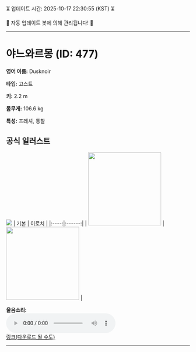 
⏳ 업데이트 시간: 2025-10-17 22:30:55 (KST) ⏳

🤖 자동 업데이트 봇에 의해 관리됩니다! 🤖

---

# 야느와르몽 (ID: 477)
**영어 이름:** Dusknoir

**타입:** 고스트

**키:** 2.2 m

**몸무게:** 106.6 kg

**특성:** 프레셔, 통찰

## 공식 일러스트
![](https://raw.githubusercontent.com/PokeAPI/sprites/master/sprites/pokemon/other/official-artwork/477.png)
| 기본 | 이로치 |
|:----:|:------:|
| <img src="http://play.pokemonshowdown.com/sprites/ani/dusknoir.gif" width="200"> | <img src="http://play.pokemonshowdown.com/sprites/ani-shiny/dusknoir.gif" width="200"> |

**울음소리:**<br><audio controls src="https://raw.githubusercontent.com/PokeAPI/cries/main/cries/pokemon/latest/477.ogg"></audio><br> [링크(다운로드 될 수도)](https://raw.githubusercontent.com/PokeAPI/cries/main/cries/pokemon/latest/477.ogg)


---
